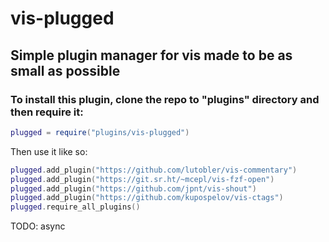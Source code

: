 # vis-plugged

## Simple plugin manager for vis made to be as small as possible

### To install this plugin, clone the repo to "plugins" directory and then require it:

```lua
plugged = require("plugins/vis-plugged")
```

Then use it like so:

```lua
plugged.add_plugin("https://github.com/lutobler/vis-commentary")
plugged.add_plugin("https://git.sr.ht/~mcepl/vis-fzf-open")
plugged.add_plugin("https://github.com/jpnt/vis-shout")
plugged.add_plugin("https://github.com/kupospelov/vis-ctags")
plugged.require_all_plugins()
```

TODO: async
